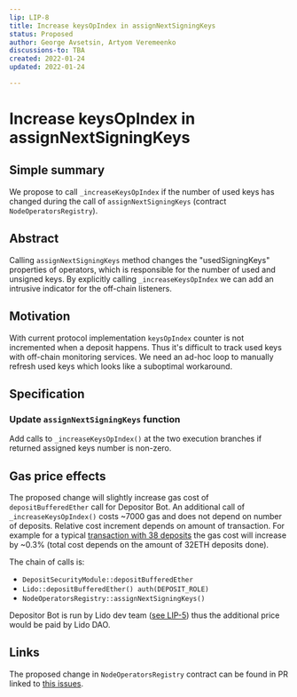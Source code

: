 ```yaml
---
lip: LIP-8
title: Increase keysOpIndex in assignNextSigningKeys
status: Proposed
author: George Avsetsin, Artyom Veremeenko
discussions-to: TBA
created: 2022-01-24
updated: 2022-01-24

---
```


# Increase keysOpIndex in assignNextSigningKeys

## Simple summary
We propose to call `_increaseKeysOpIndex` if the number of used keys has changed during the call of `assignNextSigningKeys` (contract `NodeOperatorsRegistry`).

## Abstract

Calling `assignNextSigningKeys` method changes the "usedSigningKeys" properties of operators, which is responsible for the number of used and unsigned keys. By explicitly calling `_increaseKeysOpIndex` we can add an intrusive indicator for the off-chain listeners.

## Motivation

With current protocol implementation `keysOpIndex` counter is not incremented when a deposit happens. Thus it's difficult to track used keys with off-chain monitoring services. We need an ad-hoc loop to manually refresh used keys which looks like a suboptimal workaround.

## Specification

### Update `assignNextSigningKeys` function

Add calls to `_increaseKeysOpIndex()` at the two execution branches if returned assigned keys number is non-zero.

## Gas price effects

The proposed change will slightly increase gas cost of `depositBufferedEther` call for Depositor Bot. An additional call of `_increaseKeysOpIndex()` costs ~7000 gas and does not depend on number of deposits. Relative cost increment depends on amount of transaction. For example for a typical [transaction with 38 deposits](https://etherscan.io/tx/0x1722113d54960b7cda789e6f9561a56ad3d1c33c491dcb9ee6825e151cdf18c7) the gas cost will increase by ~0.3% (total cost depends on the amount of 32ETH deposits done).

The chain of calls is:
- `DepositSecurityModule::depositBufferedEther` 
- `Lido::depositBufferedEther() auth(DEPOSIT_ROLE)`
- `NodeOperatorsRegistry::assignNextSigningKeys()`

Depositor Bot is run by Lido dev team ([see LIP-5](https://github.com/lidofinance/lido-improvement-proposals/blob/develop/LIPS/lip-5.md#depositor-bot)) thus the additional price would be paid by Lido DAO.


## Links

The proposed change in `NodeOperatorsRegistry` contract can be found in PR linked to [this issues](https://github.com/lidofinance/lido-dao/issues/371).
